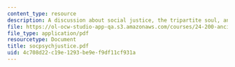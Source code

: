 ```yaml
---
content_type: resource
description: A discussion about social justice, the tripartite soul, and psychic justice.
file: https://ol-ocw-studio-app-qa.s3.amazonaws.com/courses/24-200-ancient-philosophy-fall-2004/4c708d22c19e1293be9ef9df11cf931a_socpsychjustice.pdf
file_type: application/pdf
resourcetype: Document
title: socpsychjustice.pdf
uid: 4c708d22-c19e-1293-be9e-f9df11cf931a
---
```

